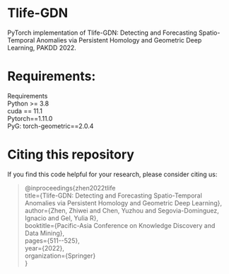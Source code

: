 # Tlife-GDN

PyTorch implementation of Tlife-GDN: Detecting and Forecasting Spatio-Temporal Anomalies via Persistent Homology and Geometric Deep Learning, PAKDD 2022.

# Requirements:
Requirements \
Python >= 3.8 \
cuda == 11.1 \
Pytorch==1.11.0 \
PyG: torch-geometric==2.0.4

# Citing this repository
If you find this code helpful for your research, please consider citing us:
>@inproceedings{zhen2022tlife \
  title={Tlife-GDN: Detecting and Forecasting Spatio-Temporal Anomalies via Persistent Homology and Geometric Deep Learning}, \
  author={Zhen, Zhiwei and Chen, Yuzhou and Segovia-Dominguez, Ignacio and Gel, Yulia R}, \
  booktitle={Pacific-Asia Conference on Knowledge Discovery and Data Mining}, \
  pages={511--525}, \
  year={2022}, \
  organization={Springer} \
}

